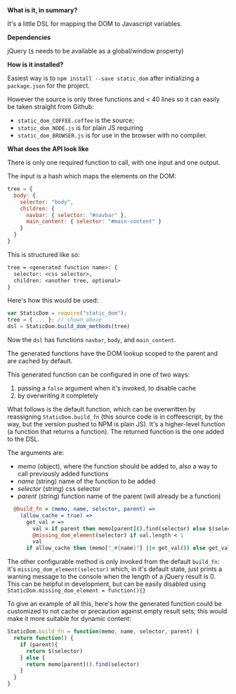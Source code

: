 **What is it, in summary?**

It's a little DSL for mapping the DOM to Javascript variables.

**Dependencies**

jQuery (`$` needs to be available as a global/window property)

**How is it installed?**

Easiest way is to `npm install --save static_dom` after initializing a
`package.json` for the project.

However the source is only three functions and < 40 lines so it can easily
be taken straight from Github:

- `static_dom_COFFEE.coffee` is the source;
- `static_dom_NODE.js` is for plain JS requiring
- `static_dom_BROWSER.js` is for use in the browser with no compiler.

**What does the API look like** 

There is only one required function to call, with one input and one output.

The input is a hash which maps the elements on the DOM:

```js
tree = {
  body: {
    selector: "body",
    children: {
      navbar: { selector: "#navbar" },
      main_content: { selector: "#main-content" }
    }
  }
}
```

This is structured like so:

```txt
tree = <generated function name>: {
  selector: <css selector>,
  children: <another tree, optional>
}
```

Here's how this would be used:

```js
var StaticDom = require("static_dom");
tree = { ... }; // shown above
dsl = StaticDom.build_dom_methods(tree)
```

Now the `dsl` has functions `navbar`, `body`, and `main_content`.

The generated functions have the DOM lookup scoped to the parent and are
cached by default.

This generated function can be configured in one of two ways:

1. passing a `false` argument when it's invoked, to disable cache
2. by overwriting it completely

What follows is the default function, which can be overwritten by reassigning
`StaticDom.build_fn` (this source code is in coffeescript, by the way,
but the version pushed to NPM is plain JS). It's a higher-level function
(a function that returns a function). The returned function is the one added to
the DSL.

The arguments are:

- _memo_ (object), where the function should be added to, also a way to call
previously added functions
- _name_ (string) name of the function to be added
- _selector_ (string) css selector
- _parent_ (string) function name of the parent (will already be a function)

```coffee
  @build_fn = (memo, name, selector, parent) =>
    (allow_cache = true) =>
      get_val = =>
        val = if parent then memo[parent]().find(selector) else $(selector)
        @missing_dom_element(selector) if val.length < 1    
        val
      if allow_cache then (memo["_#{name}"] ||= get_val()) else get_val()
```

The other configurable method is only invoked from the default `build_fn`:
it's `missing_dom_element(selector)` which, in it's default state, just prints
a warning message to the console when the length of a jQuery result is 0.
This can be helpful in development, but can be easily disabled using
`StaticDom.missing_dom_element = function(){}`

To give an example of all this, here's how the generated function could be 
customized to not cache or precaution against empty result sets; this would make
it more suitable for dynamic content:

```js
StaticDom.build_fn = function(memo, name, selector, parent) {
  return function() {
    if (parent){
      return $(selector)
    } else {
      return memo[parent]().find(selector)
    }
  }
}
```